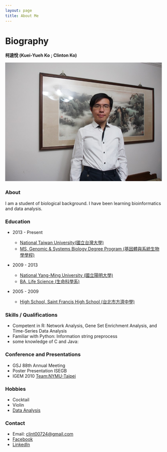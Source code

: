 ```yaml
---
layout: page
title: About Me
---
```

# Biography

**柯逵悅 (Kuei-Yueh Ko ; Clinton Ko)**

![Clintko](https://raw.githubusercontent.com/clintko/blog/gh-pages/img/clintko02.png)

### About
I am a student of biological background. I have been learning bioinformatics and data analysis.

### Education
- 2013 - Present
	- [National Taiwan University(國立台灣大學)](http://www.ntu.edu.tw/)
	- [MS, Genomic & Systems Biology Degree Program (基因體與系統生物學學程)](http://gsb.lifescience.ntu.edu.tw/)

- 2009 - 2013
	- [National Yang-Ming University (國立陽明大學)](http://web.ym.edu.tw/bin/home.php)
	- [BA, Life Science (生命科學系)](http://dls.ym.edu.tw/)

- 2005 - 2009
	- [High School, Saint Francis High School (台北市方濟中學)](http://www.sfh.tp.edu.tw/)

### Skills / Qualifications
- Competent in R: Network Analysis, Gene Set Enrichment Analysis, and Time-Series Data Analysis
- Familiar with Python: Information string preprocess
- some knowledge of C and Java:

### Conference and Presentations
- GSJ 88th Annual Meeting
- Poster Presentation ISEGB
- IGEM 2010 [Team:NYMU-Taipei](https://2010.igem.org/Team:NYMU-Taipei/Team)

### Hobbies
- Cocktail
- Violin
- [Data Analysis](https://clintko.github.io/BlogDataAnalysis/)

### Contact
- Email: clint00724@gmail.com
- [Facebook](https://www.facebook.com/clinton.ko.5)
- [LinkedIn](https://tw.linkedin.com/in/kuei-yueh-clinton-ko-35b06a119)

